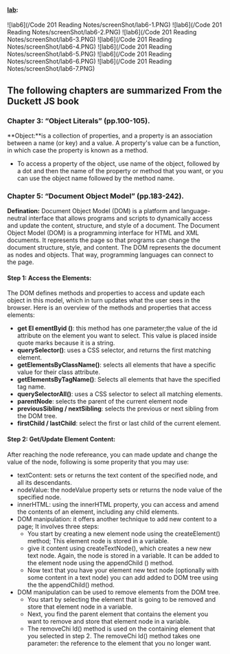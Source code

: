 #### [lab](https://github.com/Ahmad-A2020/cookie-stand):
![lab6](/Code 201 Reading Notes/screenShot/lab6-1.PNG)
![lab6](/Code 201 Reading Notes/screenShot/lab6-2.PNG)
![lab6](/Code 201 Reading Notes/screenShot/lab6-3.PNG)
![lab6](/Code 201 Reading Notes/screenShot/lab6-4.PNG)
![lab6](/Code 201 Reading Notes/screenShot/lab6-5.PNG)
![lab6](/Code 201 Reading Notes/screenShot/lab6-6.PNG)
![lab6](/Code 201 Reading Notes/screenShot/lab6-7.PNG)

## The following chapters are summarized From the Duckett JS book

### Chapter 3: “Object Literals” (pp.100-105).

**Object:**is a collection of properties, and a property is an association between a name (or key) and a value. A property's value can be a function, in which case the property is known as a method.

- To access a property of the object, use name of the object, followed by a dot and then the name of the property or method that you want, or you can use the object name followed by the method name.

### Chapter 5: “Document Object Model” (pp.183-242).
**Defination:** Document Object Model (DOM) is a platform and language-neutral interface that allows programs and scripts to dynamically access and update the content, structure, and style of a document.
The Document Object Model (DOM) is a programming interface for HTML and XML documents. It represents the page so that programs can change the document structure, style, and content. The DOM represents the document as nodes and objects. That way, programming languages can connect to the page.
#### Step 1: Access the Elements: 
The DOM  defines methods and properties to access and update each object in this model, which in turn updates
what the user sees in the browser. Here is an overview of the methods and properties that access elements:
   - **get El ementByid ()**: this method has one parameter;the value of the id attribute on the element you want to select. This value is placed inside quote marks because it is a string.
   - **querySelector()**: uses a CSS selector, and returns the first matching element.
   - **getElementsByClassName()**: selects all elements that have a specific value for their class attribute.
   - **getElementsByTagName()**: Selects all elements that have the specified tag name.
   - **querySelectorAll()**: uses a CSS selector to select all matching elements.
   - **parentNode**: selects the parent of the current element node 
   - **previousSibling / nextSibling**: selects the previous or next sibling from the DOM tree.
   - **firstChild / lastChild**: select the first or last child of the current element.
#### Step 2:  Get/Update Element Content:
After reaching the node refereance, you can made update and change the value of the node, following is some properity that you may use: 
- textContent: sets or returns the text content of the specified node, and all its descendants.
- nodeValue: the nodeValue property sets or returns the node value of the specified node.
- innerHTML: using the innerHTML property, you can access and amend the contents of an element, including any child elements.
-  DOM manipulation: it  offers another technique to add new content to a page; It involves three steps:
    - You start by creating a new element node using the createElement() method; This element node is stored in a variable.
    - give it content using createTextNode(), which creates a new new text node. Again, the node is stored in a variable. It can be added to the element node using the appendChild () method.
    - Now text that you have your element new text node (optionally with some content in a text node) you can add added to DOM tree using the the appendChild()  method.
- DOM manipulation can be used to remove  elements from the DOM tree.
    - You start by selecting the element that is going to be removed and store that element node in a variable.
    - Next, you find the parent element that contains the element you want to remove and store that element node in a variable.
    - The removeChi ld() method is used on the containing element that you selected in step 2. The removeChi ld() method takes one parameter: the reference to the element that you no longer want.


